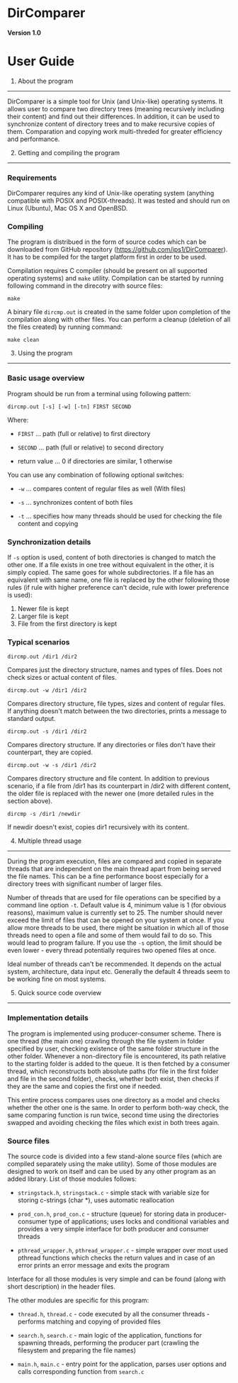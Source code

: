 DirComparer
===========

**Version 1.0**


User Guide
==========


1. About the program
--------------------


DirComparer is a simple tool for Unix (and Unix-like) operating systems. It allows user to compare two directory trees (meaning recursively including their content) and find out their differences. In addition, it can be used to synchronize content of directory trees and to make recursive copies of them. Comparation and copying work multi-threded for greater efficiency and performance.


2. Getting and compiling the program
------------------------------------

### Requirements ###

DirComparer requires any kind of Unix-like operating system (anything compatible with POSIX and POSIX-threads). It was tested and should run on Linux (Ubuntu), Mac OS X and OpenBSD.

### Compiling ###

The program is distribued in the form of source codes which can be downloaded from GitHub repository (<https://github.com/ips1/DirComparer>). It has to be compiled for the target platform first in order to be used.

Compilation requires C compiler (should be present on all supported operating systems) and `make` utility. Compilation can be started by running following command in the direcotry with source files:

    make

A binary file `dircmp.out` is created in the same folder upon completion of the compilation along with other files. You can perform a cleanup (deletion of all the files created) by running command:

    make clean


3. Using the program
----------------------


### Basic usage overview ###

Program should be run from a terminal using following pattern:

    dircmp.out [-s] [-w] [-tn] FIRST SECOND
	
Where:

 * `FIRST` ... path (full or relative) to first directory

 * `SECOND` ... path (full or relative) to second directory

 * return value ... 0 if directories are similar, 1 otherwise 

You can use any combination of following optional switches:

 * `-w` ... compares content of regular files as well (With files)

 * `-s` ... synchronizes content of both files
 
 * `-t` ... specifies how many threads should be used for checking the file content and copying
 
### Synchronization details ###

If `-s` option is used, content of both directories is changed to match the other one. If a file exists in one tree without equivalent in the other, it is simply copied. The same goes for whole subdirectories. If a file has an equivalent with same name, one file is replaced by the other following those rules (if rule with higher preference can't decide, rule with lower preference is used):

 1. Newer file is kept
 2. Larger file is kept
 3. File from the first directory is kept

### Typical scenarios ###


    dircmp.out /dir1 /dir2

Compares just the directory structure, names and types of files. Does not check sizes or actual content of files.

    dircmp.out -w /dir1 /dir2

Compares directory structure, file types, sizes and content of regular files. If anything doesn't match between the two directories, prints a message to standard output.

    dircmp.out -s /dir1 /dir2

Compares directory structure. If any directories or files don't have their counterpart, they are copied.

    dircmp.out -w -s /dir1 /dir2

Compares directory structure and file content. In addition to previous scenario, if a file from /dir1 has its counterpart in /dir2 with different content, the older file is replaced with the newer one (more detailed rules in the section above).

    dircmp -s /dir1 /newdir

If newdir doesn't exist, copies dir1 recursively with its content.


4. Multiple thread usage
------------------------

During the program execution, files are compared and copied in separate threads that are independent on the main thread apart from being served the file names. This can be a fine performance boost especially for a directory trees with significant number of larger files.

Number of threads that are used for file operations can be specified by a command line option `-t`. Default value is 4, minimum value is 1 (for obvious reasons), maximum value is currently set to 25. The number should never exceed the limit of files that can be opened on your system at once. If you allow more threads to be used, there might be situation in which all of those threads need to open a file and some of them would fail to do so. This would lead to program failure. If you use the `-s` option, the limit should be even lower - every thread potentially requires two opened files at once.

Ideal number of threads can't be recommended. It depends on the actual system, architecture, data input etc. Generally the default 4 threads seem to be working fine on most systems.


5. Quick source code overview
-----------------------------

### Implementation details ###

The program is implemented using producer-consumer scheme. There is one thread (the main one) crawling through the file system in folder specified by user, checking existence of the same folder structure in the other folder. Whenever a non-directory file is encountered, its path relative to the starting folder is added to the queue. It is then fetched by a consumer thread, which reconstructs both absolute paths (for file in the first folder and file in the second folder), checks, whether both exist, then checks if they are the same and copies the first one if needed. 

This entire process compares uses one directory as a model and checks whether the other one is the same. In order to perform both-way check, the same comparing function is run twice, second time using the directories swapped and avoiding checking the files which exist in both trees again.

### Source files ###

The source code is divided into a few stand-alone source files (which are compiled separately using the make utility). Some of those modules are designed to work on itself and can be used by any other program as an added library. List of those modules follows:

 * `stringstack.h`, `stringstack.c` - simple stack with variable size for storing c-strings (char *), uses automatic reallocation
 
 * `prod_con.h`, `prod_con.c` - structure (queue) for storing data in producer-consumer type of applications; uses locks and conditional variables and provides a very simple interface for both producer and consumer threads
 
 * `pthread_wrapper.h`, `pthread_wrapper.c` - simple wrapper over most used pthread functions which checks the return values and in case of an error prints an error message and exits the program
 
Interface for all those modules is very simple and can be found (along with short description) in the header files.

The other modules are specific for this program:

 * `thread.h`, `thread.c` - code executed by all the consumer threads - performs matching and copying of provided files

 * `search.h`, `search.c` - main logic of the application, functions for spawning threads, performing the producer part (crawling the filesystem and preparing the file names)
 
 * `main.h`, `main.c` - entry point for the application, parses user options and calls corresponding function from `search.c`